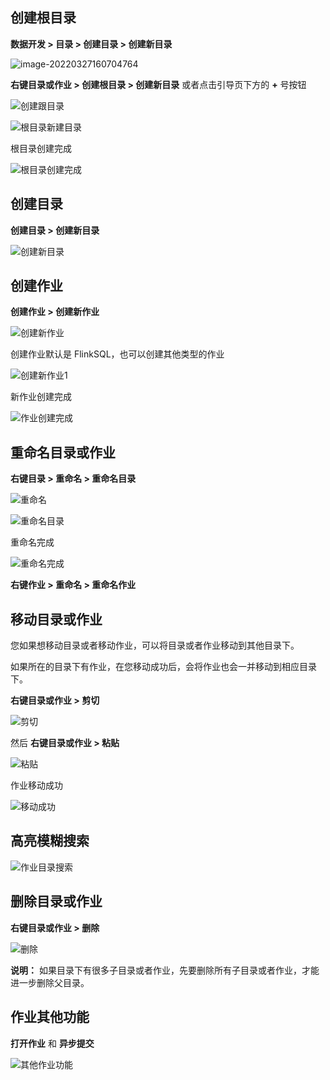 ## 创建根目录

**数据开发 > 目录 > 创建目录 > 创建新目录**

![image-20220327160704764](http://www.aiwenmo.com/dinky/dev/docs/image-20220327160704764.png)

**右键目录或作业 > 创建根目录 > 创建新目录** 或者点击引导页下方的 **+** 号按钮

![创建跟目录](http://www.aiwenmo.com/dinky/dev/docs/%E5%88%9B%E5%BB%BA%E8%B7%9F%E7%9B%AE%E5%BD%95.png)

![根目录新建目录](http://www.aiwenmo.com/dinky/dev/docs/%E6%A0%B9%E7%9B%AE%E5%BD%95%E6%96%B0%E5%BB%BA%E7%9B%AE%E5%BD%95.png)

根目录创建完成

![根目录创建完成](http://www.aiwenmo.com/dinky/dev/docs/%E6%A0%B9%E7%9B%AE%E5%BD%95%E5%88%9B%E5%BB%BA%E5%AE%8C%E6%88%90.png)

## 创建目录

**创建目录 > 创建新目录**

![创建新目录](http://www.aiwenmo.com/dinky/dev/docs/%E5%88%9B%E5%BB%BA%E6%96%B0%E7%9B%AE%E5%BD%95.png)

## 创建作业

**创建作业 > 创建新作业**

![创建新作业](http://www.aiwenmo.com/dinky/dev/docs/%E5%88%9B%E5%BB%BA%E6%96%B0%E4%BD%9C%E4%B8%9A.png)

创建作业默认是 FlinkSQL，也可以创建其他类型的作业

![创建新作业1](http://www.aiwenmo.com/dinky/dev/docs/%E5%88%9B%E5%BB%BA%E6%96%B0%E4%BD%9C%E4%B8%9A1.png)

新作业创建完成

![作业创建完成](http://www.aiwenmo.com/dinky/dev/docs/%E4%BD%9C%E4%B8%9A%E5%88%9B%E5%BB%BA%E5%AE%8C%E6%88%90.png)

## 重命名目录或作业

**右键目录 > 重命名 > 重命名目录**

![重命名](http://www.aiwenmo.com/dinky/dev/docs/%E9%87%8D%E5%91%BD%E5%90%8D.png)

![重命名目录](http://www.aiwenmo.com/dinky/dev/docs/%E9%87%8D%E5%91%BD%E5%90%8D%E7%9B%AE%E5%BD%95.png)

重命名完成

![重命名完成](http://www.aiwenmo.com/dinky/dev/docs/%E9%87%8D%E5%91%BD%E5%90%8D%E5%AE%8C%E6%88%90.png)

**右键作业 > 重命名 > 重命名作业**

## 移动目录或作业

您如果想移动目录或者移动作业，可以将目录或者作业移动到其他目录下。

如果所在的目录下有作业，在您移动成功后，会将作业也会一并移动到相应目录下。

**右键目录或作业 > 剪切**

![剪切](http://www.aiwenmo.com/dinky/dev/docs/%E5%89%AA%E5%88%87.png)

然后 **右键目录或作业 > 粘贴**

![粘贴](http://www.aiwenmo.com/dinky/dev/docs/%E7%B2%98%E8%B4%B4.png)

作业移动成功

![移动成功](http://www.aiwenmo.com/dinky/dev/docs/%E7%A7%BB%E5%8A%A8%E6%88%90%E5%8A%9F.png)

## 高亮模糊搜索

![作业目录搜索](http://www.aiwenmo.com/dinky/dev/docs/%E4%BD%9C%E4%B8%9A%E7%9B%AE%E5%BD%95%E6%90%9C%E7%B4%A2.png)

## 删除目录或作业

**右键目录或作业 > 删除**

![删除](http://www.aiwenmo.com/dinky/dev/docs/%E5%88%A0%E9%99%A4%E4%BD%9C%E4%B8%9A.png)

**说明：** 如果目录下有很多子目录或者作业，先要删除所有子目录或者作业，才能进一步删除父目录。

## 作业其他功能

**打开作业** 和 **异步提交**

![其他作业功能](http://www.aiwenmo.com/dinky/dev/docs/%E5%85%B6%E4%BB%96%E4%BD%9C%E4%B8%9A%E5%8A%9F%E8%83%BD.png)




   
